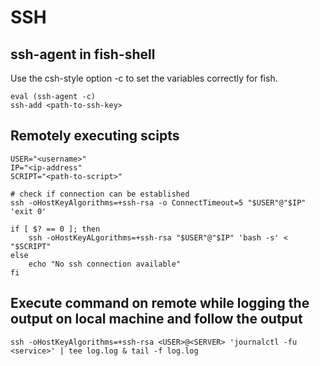 # SSH
## ssh-agent in fish-shell
Use the csh-style option -c to set the variables correctly for fish.
```
eval (ssh-agent -c)
ssh-add <path-to-ssh-key>
```

## Remotely executing scipts
```
USER="<username>"
IP="<ip-address"
SCRIPT="<path-to-script>"

# check if connection can be established
ssh -oHostKeyAlgorithms=+ssh-rsa -o ConnectTimeout=5 "$USER"@"$IP" 'exit 0'

if [ $? == 0 ]; then
    ssh -oHostKeyALgorithms=+ssh-rsa "$USER"@"$IP" 'bash -s' < "$SCRIPT"
else
    echo "No ssh connection available"
fi
```

## Execute command on remote while logging the output on local machine and follow the output
```
ssh -oHostKeyAlgorithms=+ssh-rsa <USER>@<SERVER> 'journalctl -fu <service>' | tee log.log & tail -f log.log
```
